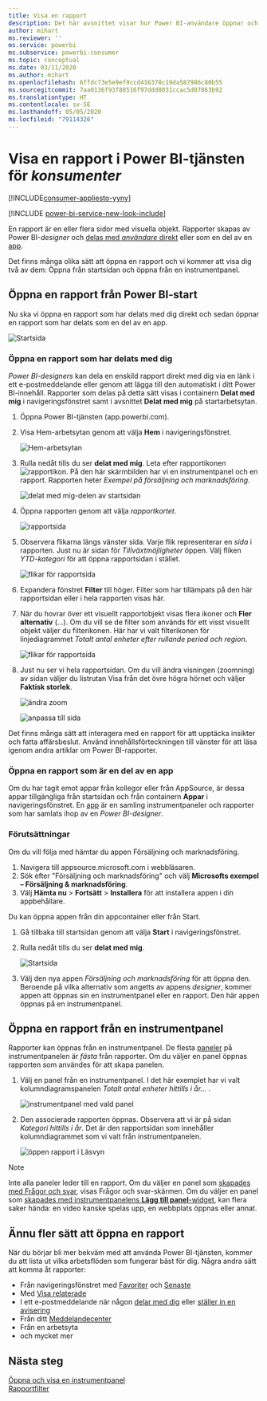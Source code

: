 ```yaml
---
title: Visa en rapport
description: Det här avsnittet visar hur Power BI-användare öppnar och visar en Power BI-rapport.
author: mihart
ms.reviewer: ''
ms.service: powerbi
ms.subservice: powerbi-consumer
ms.topic: conceptual
ms.date: 03/11/2020
ms.author: mihart
ms.openlocfilehash: 6ffdc73e5e9ef9ccd416378c19da587986c80b55
ms.sourcegitcommit: 7aa0136f93f88516f97ddd8031ccac5d07863b92
ms.translationtype: HT
ms.contentlocale: sv-SE
ms.lasthandoff: 05/05/2020
ms.locfileid: "79114326"
---
```

# <a name="view-a-report-in-the-power-bi-service-for-consumers"></a>Visa en rapport i Power BI-tjänsten för *konsumenter*

[!INCLUDE[consumer-appliesto-yyny](../includes/consumer-appliesto-yyny.md)]

[!INCLUDE [power-bi-service-new-look-include](../includes/power-bi-service-new-look-include.md)]

En rapport är en eller flera sidor med visuella objekt. Rapporter skapas av Power BI-*designer* och [delas med *användare* direkt](end-user-shared-with-me.md) eller som en del av en [app](end-user-apps.md). 

Det finns många olika sätt att öppna en rapport och vi kommer att visa dig två av dem: Öppna från startsidan och öppna från en instrumentpanel. 

<!-- add art-->


## <a name="open-a-report-from-power-bi-home"></a>Öppna en rapport från Power BI-start
Nu ska vi öppna en rapport som har delats med dig direkt och sedan öppnar en rapport som har delats som en del av en app.

   ![Startsida](./media/end-user-report-open/power-bi-home-canvas.png)

### <a name="open-a-report-that-has-been-shared-with-you"></a>Öppna en rapport som har delats med dig
*Power BI-designers* kan dela en enskild rapport direkt med dig via en länk i ett e-postmeddelande eller genom att lägga till den automatiskt i ditt Power BI-innehåll. Rapporter som delas på detta sätt visas i containern **Delat med mig** i navigeringsfönstret samt i avsnittet **Delat med mig** på startarbetsytan.

1. Öppna Power BI-tjänsten (app.powerbi.com).

2. Visa Hem-arbetsytan genom att välja **Hem** i navigeringsfönstret.  

   ![Hem-arbetsytan](./media/end-user-report-open/power-bi-select-home-new.png)
   
3. Rulla nedåt tills du ser **delat med mig**. Leta efter rapportikonen ![rapportikon](./media/end-user-report-open/power-bi-report-icon.png). På den här skärmbilden har vi en instrumentpanel och en rapport. Rapporten heter *Exempel på försäljning och marknadsföring*. 
   
   ![delat med mig-delen av startsidan](./media/end-user-report-open/power-bi-shared-new.png)

4. Öppna rapporten genom att välja *rapportkortet*.

   ![rapportsida](./media/end-user-report-open/power-bi-open.png)

5. Observera flikarna längs vänster sida.  Varje flik representerar en *sida* i rapporten. Just nu är sidan för *Tillväxtmöjligheter* öppen. Välj fliken *YTD-kategori* för att öppna rapportsidan i stället. 

   ![flikar för rapportsida](./media/end-user-report-open/power-bi-ytd.png)

6. Expandera fönstret **Filter** till höger. Filter som har tillämpats på den här rapportsidan eller i hela rapporten visas här.

7. När du hovrar över ett visuellt rapportobjekt visas flera ikoner och **Fler alternativ** (...). Om du vill se de filter som används för ett visst visuellt objekt väljer du filterikonen. Här har vi valt filterikonen för linjediagrammet *Totalt antal enheter efter rullande period och region*.

   ![flikar för rapportsida](./media/end-user-report-open/power-bi-visual-filters.png)

6. Just nu ser vi hela rapportsidan. Om du vill ändra visningen (zoomning) av sidan väljer du listrutan Visa från det övre högra hörnet och väljer **Faktisk storlek**.

   ![ändra zoom](./media/end-user-report-open/power-bi-fit-new.png)

   ![anpassa till sida](./media/end-user-report-open/power-bi-actual.png)

Det finns många sätt att interagera med en rapport för att upptäcka insikter och fatta affärsbeslut.  Använd innehållsförteckningen till vänster för att läsa igenom andra artiklar om Power BI-rapporter. 

### <a name="open-a-report-that-is-part-of-an-app"></a>Öppna en rapport som är en del av en app
Om du har tagit emot appar från kollegor eller från AppSource, är dessa appar tillgängliga från startsidan och från containern **Appar** i navigeringsfönstret. En [app](end-user-apps.md) är en samling instrumentpaneler och rapporter som har samlats ihop av en *Power BI-designer*.

### <a name="prerequisites"></a>Förutsättningar
Om du vill följa med hämtar du appen Försäljning och marknadsföring.
1. Navigera till appsource.microsoft.com i webbläsaren.
1. Sök efter "Försäljning och marknadsföring" och välj **Microsofts exempel – Försäljning & marknadsföring**.
1. Välj **Hämta nu** > **Fortsätt** > **Installera** för att installera appen i din appbehållare. 

Du kan öppna appen från din appcontainer eller från Start.
1. Gå tillbaka till startsidan genom att välja **Start** i navigeringsfönstret.

7. Rulla nedåt tills du ser **delat med mig**.

   ![Startsida](./media/end-user-report-open/power-bi-app.png)

8. Välj den nya appen *Försäljning och marknadsföring* för att öppna den. Beroende på vilka alternativ som angetts av appens *designer*, kommer appen att öppnas sin en instrumentpanel eller en rapport. Den här appen öppnas på en instrumentpanel.  


## <a name="open-a-report-from-a-dashboard"></a>Öppna en rapport från en instrumentpanel
Rapporter kan öppnas från en instrumentpanel. De flesta [paneler](end-user-tiles.md) på instrumentpanelen är *fästa* från rapporter. Om du väljer en panel öppnas rapporten som användes för att skapa panelen. 

1. Välj en panel från en instrumentpanel. I det här exemplet har vi valt kolumndiagramspanelen *Totalt antal enheter hittills i år...* .

    ![instrumentpanel med vald panel](./media/end-user-report-open/power-bi-dashboard.png)

2.  Den associerade rapporten öppnas. Observera att vi är på sidan *Kategori hittills i år*. Det är den rapportsidan som innehåller kolumndiagrammet som vi valt från instrumentpanelen.

    ![öppen rapport i Läsvyn](./media/end-user-report-open/power-bi-report-tabs.png)

> [!NOTE]
> Inte alla paneler leder till en rapport. Om du väljer en panel som [skapades med Frågor och svar](end-user-q-and-a.md), visas Frågor och svar-skärmen. Om du väljer en panel som [skapades med instrumentpanelens **Lägg till panel**-widget](../service-dashboard-add-widget.md), kan flera saker hända: en video kanske spelas upp, en webbplats öppnas eller annat.  


##  <a name="still-more-ways-to-open-a-report"></a>Ännu fler sätt att öppna en rapport
När du börjar bli mer bekväm med att använda Power BI-tjänsten, kommer du att lista ut vilka arbetsflöden som fungerar bäst för dig. Några andra sätt att komma åt rapporter:
- Från navigeringsfönstret med [Favoriter](end-user-favorite.md) och [Senaste](end-user-recent.md)    
- Med [Visa relaterade](end-user-related.md)    
- I ett e-postmeddelande när någon [delar med dig](../service-share-reports.md) eller [ställer in en avisering](end-user-alerts.md)    
- Från ditt [Meddelandecenter](end-user-notification-center.md)    
- Från en arbetsyta
- och mycket mer

## <a name="next-steps"></a>Nästa steg
[Öppna och visa en instrumentpanel](end-user-dashboard-open.md)    
[Rapportfilter](end-user-report-filter.md)

